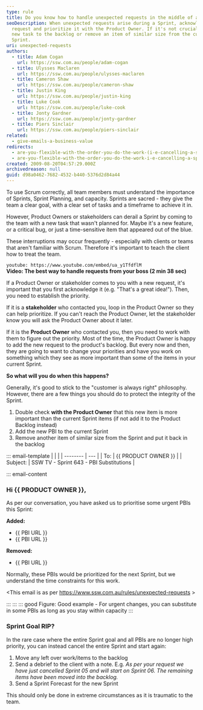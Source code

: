 ```yaml
---
type: rule
title: Do you know how to handle unexpected requests in the middle of a Sprint?
seoDescription: When unexpected requests arise during a Sprint, acknowledge the
  request and prioritize it with the Product Owner. If it's not crucial, add the
  new task to the backlog or remove an item of similar size from the current
  Sprint.
uri: unexpected-requests
authors:
  - title: Adam Cogan
    url: https://ssw.com.au/people/adam-cogan
  - title: Ulysses Maclaren
    url: https://ssw.com.au/people/ulysses-maclaren
  - title: Cameron Shaw
    url: https://ssw.com.au/people/cameron-shaw
  - title: Justin King
    url: https://ssw.com.au/people/justin-king
  - title: Luke Cook
    url: https://ssw.com.au/people/luke-cook
  - title: Jonty Gardner
    url: https://ssw.com.au/people/jonty-gardner
  - title: Piers Sinclair
    url: https://ssw.com.au/people/piers-sinclair
related:
  - give-emails-a-business-value
redirects:
  - are-you-flexible-with-the-order-you-do-the-work-(i-e-cancelling-a-sprint)
  - are-you-flexible-with-the-order-you-do-the-work-i-e-cancelling-a-sprint
created: 2009-08-20T04:57:29.000Z
archivedreason: null
guid: d98a0462-7682-4532-b440-5376d2d84a44
---
```


To use Scrum correctly, all team members must understand the importance of Sprints, Sprint Planning, and capacity. Sprints are sacred - they give the team a clear goal, with a clear set of tasks and a timeframe to achieve it in.

However, Product Owners or stakeholders can derail a Sprint by coming to the team with a new task that wasn't planned for. Maybe it's a new feature, or a critical bug, or just a time-sensitive item that appeared out of the blue.

These interruptions may occur frequently - especially with clients or teams that aren't familiar with Scrum. Therefore it's important to teach the client how to treat the team.

<!--endintro-->

`youtube: https://www.youtube.com/embed/ua_y1TfdflM`  
**Video: The best way to handle requests from your boss (2 min 38 sec)**

If a Product Owner or stakeholder comes to you with a new request, it's important that you first acknowledge it (e.g. "That's a great idea!"). Then, you need to establish the priority.

If it is a **stakeholder** who contacted you, loop in the Product Owner so they can help prioritize. If you can't reach the Product Owner, let the stakeholder know you will ask the Product Owner about it later.

If it is the **Product Owner** who contacted you, then you need to work with them to figure out the priority. Most of the time, the Product Owner is happy to add the new request to the product's backlog. But every now and then, they are going to want to change your priorities and have you work on something which they see as more important than some of the items in your current Sprint.

**So what will you do when this happens?**

Generally, it's good to stick to the "customer is always right" philosophy. However, there are a few things you should do to protect the integrity of the Sprint.

1. Double check **with the Product Owner** that this new item is more important than the current Sprint items (if not add it to the Product Backlog instead)
2. Add the new PBI to the current Sprint
3. Remove another item of similar size from the Sprint and put it back in the backlog

::: email-template
| | |
| -------- | --- |
| To: | {{ PRODUCT OWNER }} |
| Subject: | SSW TV - Sprint 643 - PBI Substitutions |

::: email-content

### Hi {{ PRODUCT OWNER }},

As per our conversation, you have asked us to prioritise some urgent PBIs this Sprint:

**Added:**

- {{ PBI URL }}
- {{ PBI URL }}

**Removed:**

- {{ PBI URL }}

Normally, these PBIs would be prioritized for the next Sprint, but we understand the time constraints for this work.

<This email is as per https://www.ssw.com.au/rules/unexpected-requests >

:::
:::
::: good
Figure: Good example - For urgent changes, you can substitute in some PBIs as long as you stay within capacity
:::

### Sprint Goal RIP?

In the rare case where the entire Sprint goal and all PBIs are no longer high priority, you can instead cancel the entire Sprint and start again:

1. Move any left over work/items to the backlog
2. Send a debrief to the client with a note. E.g. _As per your request we have just cancelled Sprint 05 and will start on Sprint 06. The remaining items have been moved into the backlog._
3. Send a Sprint Forecast for the new Sprint

This should only be done in extreme circumstances as it is traumatic to the team.
